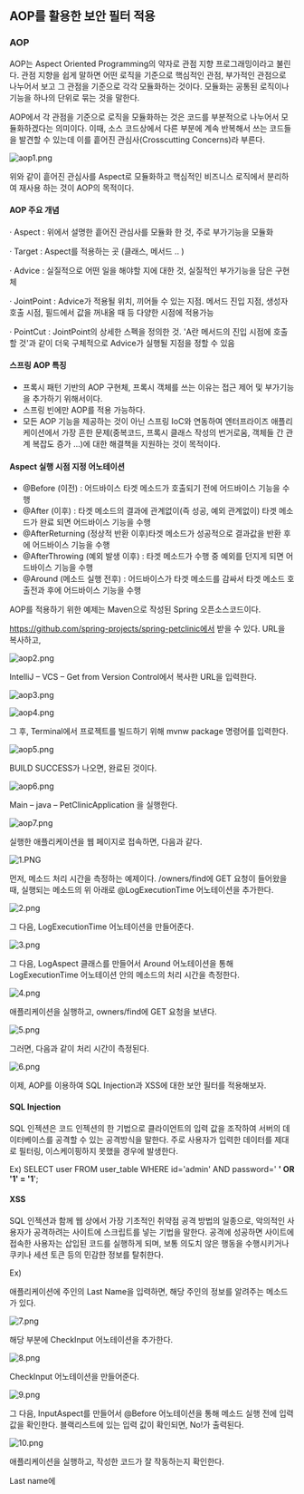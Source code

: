 ## AOP를 활용한 보안 필터 적용



### AOP

AOP는 Aspect Oriented Programming의 약자로 관점 지향 프로그래밍이라고 불린다. 관점 지향을 쉽게 말하면 어떤 로직을 기준으로 핵심적인 관점, 부가적인 관점으로 나누어서 보고 그 관점을 기준으로 각각 모듈화하는 것이다. 모듈화는 공통된 로직이나 기능을 하나의 단위로 묶는 것을 말한다.

 

AOP에서 각 관점을 기준으로 로직을 모듈화하는 것은 코드를 부분적으로 나누어서 모듈화하겠다는 의미이다. 이때, 소스 코드상에서 다른 부분에 계속 반복해서 쓰는 코드들을 발견할 수 있는데 이를 흩어진 관심사(Crosscutting Concerns)라 부른다.

![aop1.png](https://github.com/dpfkdlemtp/JavaStudy/blob/image/aop1.png?raw=true)

위와 같이 흩어진 관심사를 Aspect로 모듈화하고 핵심적인 비즈니스 로직에서 분리하여 재사용 하는 것이 AOP의 목적이다.



#### AOP 주요 개념

·  Aspect : 위에서 설명한 흩어진 관심사를 모듈화 한 것, 주로 부가기능을 모듈화

·  Target : Aspect를 적용하는 곳 (클래스, 메서드 .. )

·  Advice : 실질적으로 어떤 일을 해야할 지에 대한 것, 실질적인 부가기능을 담은 구현체

·  JointPoint : Advice가 적용될 위치, 끼어들 수 있는 지점. 메서드 진입 지점, 생성자 호출 시점, 필드에서 값을 꺼내올 때 등 다양한 시점에 적용가능

·  PointCut : JointPoint의 상세한 스펙을 정의한 것. 'A란 메서드의 진입 시점에 호출할 것'과 같이 더욱 구체적으로 Advice가 실행될 지점을 정할 수 있음



#### 스프링 AOP 특징

- 프록시 패턴 기반의 AOP 구현체, 프록시 객체를 쓰는 이유는 접근 제어 및 부가기능을 추가하기 위해서이다.
- 스프링 빈에만 AOP를 적용 가능하다.
- 모든 AOP 기능을 제공하는 것이 아닌 스프링 IoC와 연동하여 엔터프라이즈 애플리케이션에서 가장 흔한 문제(중복코드, 프록시 클래스 작성의 번거로움, 객체들 간 관계 복잡도 증가 ...)에 대한 해결책을 지원하는 것이 목적이다.



#### Aspect 실행 시점 지정 어노테이션

- @Before (이전) : 어드바이스 타겟 메소드가 호출되기 전에 어드바이스 기능을 수행
- @After (이후) : 타겟 메소드의 결과에 관계없이(즉 성공, 예외 관계없이) 타겟 메소드가 완료 되면 어드바이스 기능을 수행
- @AfterReturning (정상적 반환 이후)타겟 메소드가 성공적으로 결과값을 반환 후에 어드바이스 기능을 수행
- @AfterThrowing (예외 발생 이후) : 타겟 메소드가 수행 중 예외를 던지게 되면 어드바이스 기능을 수행
- @Around (메소드 실행 전후) : 어드바이스가 타겟 메소드를 감싸서 타겟 메소드 호출전과 후에 어드바이스 기능을 수행


 

AOP를 적용하기 위한 예제는 Maven으로 작성된 Spring 오픈소스코드이다.

https://github.com/spring-projects/spring-petclinic에서 받을 수 있다. URL을 복사하고, 

![aop2.png](https://github.com/dpfkdlemtp/JavaStudy/blob/image/aop2.png?raw=true)

 

IntelliJ – VCS – Get from Version Control에서 복사한 URL을 입력한다.

![aop3.png](https://github.com/dpfkdlemtp/JavaStudy/blob/image/aop3.png?raw=true)

![aop4.png](https://github.com/dpfkdlemtp/JavaStudy/blob/image/aop4.png?raw=true)

 

그 후, Terminal에서 프로젝트를 빌드하기 위해 mvnw package 명령어를 입력한다.

![aop5.png](https://github.com/dpfkdlemtp/JavaStudy/blob/image/aop5.png?raw=true)

 

BUILD SUCCESS가 나오면, 완료된 것이다.

![aop6.png](https://github.com/dpfkdlemtp/JavaStudy/blob/image/aop6.png?raw=true)

 

Main – java – PetClinicApplication 을 실행한다.

![aop7.png](https://github.com/dpfkdlemtp/JavaStudy/blob/image/aop7.png?raw=true)

 

실행한 애플리케이션을 웹 페이지로 접속하면, 다음과 같다.

![1.PNG](https://github.com/dpfkdlemtp/JavaStudy/blob/dpfkdlemtp-aop/1.PNG?raw=true)



 

 

먼저, 메소드 처리 시간을 측정하는 예제이다. /owners/find에 GET 요청이 들어왔을 때, 실행되는 메소드의 위 아래로 @LogExecutionTime 어노테이션을 추가한다.

![2.png](https://github.com/dpfkdlemtp/JavaStudy/blob/dpfkdlemtp-aop/2.png?raw=true)

 

그 다음, LogExecutionTime 어노테이션을 만들어준다.

![3.png](https://github.com/dpfkdlemtp/JavaStudy/blob/dpfkdlemtp-aop/3.png?raw=true)



그 다음, LogAspect 클래스를 만들어서 Around 어노테이션을 통해 LogExecutionTime 어노테이션 안의 메소드의 처리 시간을 측정한다.

![4.png](https://github.com/dpfkdlemtp/JavaStudy/blob/dpfkdlemtp-aop/4.png?raw=true)

 

애플리케이션을 실행하고, owners/find에 GET 요청을 보낸다.

![5.png](https://github.com/dpfkdlemtp/JavaStudy/blob/dpfkdlemtp-aop/5.png?raw=true)



 

그러면, 다음과 같이 처리 시간이 측정된다.

![6.png](https://github.com/dpfkdlemtp/JavaStudy/blob/dpfkdlemtp-aop/6.png?raw=true)

 

이제, AOP를 이용하여 SQL Injection과 XSS에 대한 보안 필터를 적용해보자.

 

#### SQL Injection

SQL 인젝션은 코드 인젝션의 한 기법으로 클라이언트의 입력 값을 조작하여 서버의 데이터베이스를 공격할 수 있는 공격방식을 말한다. 주로 사용자가 입력한 데이터를 제대로 필터링, 이스케이핑하지 못했을 경우에 발생한다.

Ex) SELECT user FROM user_table WHERE id='admin' AND password=' **' OR '1' = '1**';

 

#### XSS

SQL 인젝션과 함께 웹 상에서 가장 기초적인 취약점 공격 방법의 일종으로, 악의적인 사용자가 공격하려는 사이트에 스크립트를 넣는 기법을 말한다. 공격에 성공하면 사이트에 접속한 사용자는 삽입된 코드를 실행하게 되며, 보통 의도치 않은 행동을 수행시키거나 쿠키나 세션 토큰 등의 민감한 정보를 탈취한다.

Ex) <script>alert('XSS');</script>

 

애플리케이션에 주인의 Last Name을 입력하면, 해당 주인의 정보를 알려주는 메소드가 있다.

![7.png](https://github.com/dpfkdlemtp/JavaStudy/blob/dpfkdlemtp-aop/7.png?raw=true)



해당 부분에 CheckInput 어노테이션을 추가한다.

![8.png](https://github.com/dpfkdlemtp/JavaStudy/blob/dpfkdlemtp-aop/8.png?raw=true)



CheckInput 어노테이션을 만들어준다.

![9.png](https://github.com/dpfkdlemtp/JavaStudy/blob/dpfkdlemtp-aop/9.png?raw=true)



그 다음, InputAspect를 만들어서 @Before 어노테이션을 통해 메소드 실행 전에 입력 값을 확인한다. 블랙리스트에 있는 입력 값이 확인되면, No!가 출력된다.

![10.png](https://github.com/dpfkdlemtp/JavaStudy/blob/dpfkdlemtp-aop/10.png?raw=true)



 애플리케이션을 실행하고, 작성한 코드가 잘 작동하는지 확인한다.

Last name에 <script>를 넣는다.

 

![11.png](https://github.com/dpfkdlemtp/JavaStudy/blob/dpfkdlemtp-aop/11.png?raw=true)



입력 값과 No!가 출력된다. 

![12.png](https://github.com/dpfkdlemtp/JavaStudy/blob/dpfkdlemtp-aop/12.png?raw=true)



이번엔, 'or 1=1 #을 입력한다. 

![13.png](https://github.com/dpfkdlemtp/JavaStudy/blob/dpfkdlemtp-aop/13.png?raw=true)



입력 값과 No!가 출력된다. 

![14.png](https://github.com/dpfkdlemtp/JavaStudy/blob/dpfkdlemtp-aop/14.png?raw=true)

 
